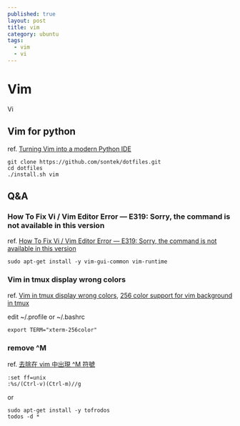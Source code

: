 ```yaml
---
published: true
layout: post
title: vim
category: ubuntu
tags: 
  - vim
  - vi
---
```


# Vim
Vi

## Vim for python
ref. [Turning Vim into a modern Python IDE](http://sontek.net/blog/detail/turning-vim-into-a-modern-python-ide)

    git clone https://github.com/sontek/dotfiles.git
    cd dotfiles
    ./install.sh vim

## Q&A

### How To Fix Vi / Vim Editor Error — E319: Sorry, the command is not available in this version
ref. [How To Fix Vi / Vim Editor Error — E319: Sorry, the command is not available in this version](http://www.thegeekstuff.com/2009/09/how-to-fix-vi-vim-editor-error-e319-sorry-the-command-is-not-available-in-this-version/)

    sudo apt-get install -y vim-gui-common vim-runtime

### Vim in tmux display wrong colors
ref. [Vim in tmux display wrong colors](http://askubuntu.com/questions/125526/vim-in-tmux-display-wrong-colors), [256 color support for vim background in tmux](http://superuser.com/questions/399296/256-color-support-for-vim-background-in-tmux)

edit ~/.profile or ~/.bashrc

    export TERM="xterm-256color"

### remove ^M
ref. [去除在 vim 中出現 ^M 符號](http://philip.pixnet.net/blog/post/26879845-%5Bnotes%5D%E5%8E%BB%E9%99%A4%E5%9C%A8-vim-%E4%B8%AD%E5%87%BA%E7%8F%BE-%5Em-%E7%AC%A6%E8%99%9F)

    :set ff=unix
    :%s/(Ctrl-v)(Ctrl-m)//g

or

    sudo apt-get install -y tofrodos
    todos -d *
